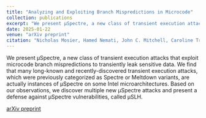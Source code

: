 ```yaml
---
title: "Analyzing and Exploiting Branch Mispredictions in Microcode"
collection: publications
excerpt: "We present µSpectre, a new class of transient execution attacks that exploit microcode branch mispredictions to transiently leak sensitive data. We find that many long-known and recently-discovered transient execution attacks, which were previously categorized as Spectre or Meltdown variants, are actually instances of µSpectre on some Intel microarchitectures. Based on our observations, we discover multiple new µSpectre attacks and present a defense against µSpectre vulnerabilities, called µSLH."
date: 2025-01-22
venue: "arXiv preprint"
citation: "Nicholas Mosier, Hamed Nemati, John C. Mitchell, Caroline Trippel. Analyzing and exploiting branch mispredictions in microcode, arXiv preprint. https://doi.org/10.48550/arXiv.2501.12890"
---
```

We present µSpectre, a new class of transient execution attacks that exploit microcode branch mispredictions to transiently leak sensitive data. We find that many long-known and recently-discovered transient execution attacks, which were previously categorized as Spectre or Meltdown variants, are actually instances of µSpectre on some Intel microarchitectures. Based on our observations, we discover multiple new µSpectre attacks and present a defense against µSpectre vulnerabilities, called µSLH.

[arXiv preprint](https://arxiv.org/pdf/2501.12890)
